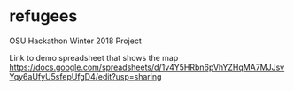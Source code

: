 # refugees
OSU Hackathon Winter 2018 Project


Link to demo spreadsheet that shows the map
https://docs.google.com/spreadsheets/d/1v4Y5HRbn6pVhYZHqMA7MJJsvYqy6aUfyU5sfepUfgD4/edit?usp=sharing